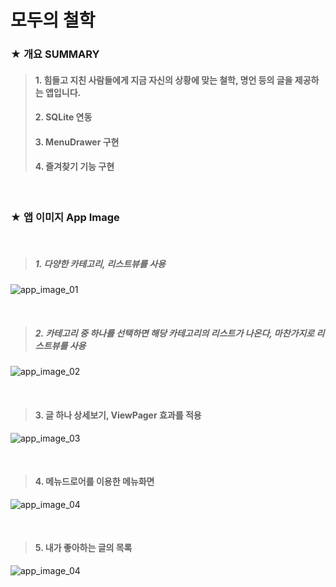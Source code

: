 # 모두의 철학

### ★ 개요 SUMMARY
 > #### 1. 힘들고 지친 사람들에게 지금 자신의 상황에 맞는 철학, 명언 등의 글을 제공하는 앱입니다.
 > #### 2. SQLite 연동
 > #### 3. MenuDrawer 구현
 > #### 4. 즐겨찾기 기능 구현

<br />

### ★ 앱 이미지 App Image

<br />

 > ##### 1. 다양한 카테고리, 리스트뷰를 사용
![app_image_01](./app/src/main/res/drawable/markdown/1.png)


<br />

 > ##### 2. 카테고리 중 하나를 선택하면 해당 카테고리의 리스트가 나온다, 마찬가지로 리스트뷰를 사용
![app_image_02](./app/src/main/res/drawable/markdown/2.png)

<br />

 > #### 3. 글 하나 상세보기, ViewPager 효과를 적용
![app_image_03](./app/src/main/res/drawable/markdown/3.png)

<br />

 > #### 4. 메뉴드로어를 이용한 메뉴화면
![app_image_04](./app/src/main/res/drawable/markdown/6.png)

<br />

 > #### 5. 내가 좋아하는 글의 목록
![app_image_04](./app/src/main/res/drawable/markdown/7.png)
